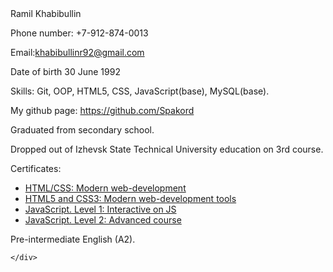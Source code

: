 <!DOCTYPE html>
<html lang="en">

<head>
    <meta charset="UTF-8">
    <meta name="viewport" content="width=device-width, initial-scale=1.0">
    <title>CV</title>
</head>

<body>
    <div>Ramil Khabibullin
        <p>Phone number: +7-912-874-0013</p>
        <span>Email:</span><a href="mailto:khabibullinr92@gmail.com"><span>khabibullinr92@gmail.com</span></a>
        <p>Date of birth 30 June 1992</p>
        <p>Skills: Git, OOP, HTML5, CSS, JavaScript(base), MySQL(base).</p>
        <div>My github page: <a href="https://github.com/Spakord">https://github.com/Spakord</a></div>
        <div>
            <p>Graduated from secondary school.</p>
            <p>Dropped out of Izhevsk State Technical University education on 3rd course.</p>
            <p>Сertificates:</p>
            <ul class="">
                <li class=""><span class=""><a target="_blank" href="https://geekbrains.ru/certificates/436641">HTML/CSS: Modern web-development</a></span></li>
                <li class=""><span class=""><a target="_blank" href="https://geekbrains.ru/certificates/456517">HTML5 and CSS3: Modern web-development tools</a></span></li>
                <li class=""><span class=""><a target="_blank" href="https://geekbrains.ru/certificates/452039">JavaScript. Level 1: Interactive on JS</a></span></li>
                <li class=""><span class=""><a target="_blank" href="https://geekbrains.ru/certificates/481644">JavaScript. Level 2: Advanced course</a></span></li>
            </ul>
        </div>
        <p>Pre-intermediate English (A2).</p>

    </div>
</body>

</html>
